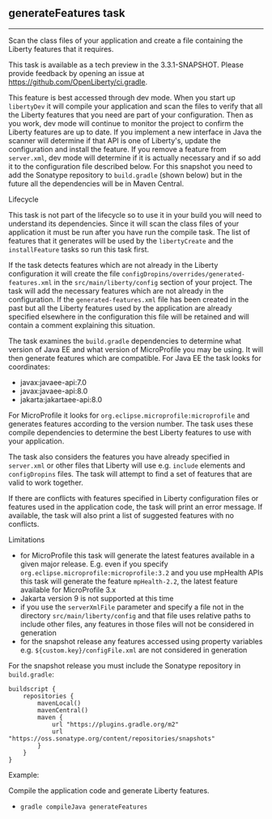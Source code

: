 ## generateFeatures task
---
Scan the class files of your application and create a file containing the Liberty features that it requires.

This task is available as a tech preview in the 3.3.1-SNAPSHOT. Please provide feedback by opening an issue at https://github.com/OpenLiberty/ci.gradle.

This feature is best accessed through dev mode. When you start up `libertyDev` it will compile your application and scan the files to verify that all the Liberty features that you need are part of your configuration. Then as you work, dev mode will continue to monitor the project to confirm the Liberty features are up to date. If you implement a new interface in Java the scanner will determine if that API is one of Liberty's, update the configuration and install the feature. If you remove a feature from `server.xml`, dev mode will determine if it is actually necessary and if so add it to the configuration file described below. For this snapshot you need to add the Sonatype repository to `build.gradle` (shown below) but in the future all the dependencies will be in Maven Central.

Lifecycle

This task is not part of the lifecycle so to use it in your build you will need to understand its dependencies. Since it will scan the class files of your application it must be run after you have run the compile task. The list of features that it generates will be used by the `libertyCreate` and the `installFeature` tasks so run this task first.

If the task detects features which are not already in the Liberty configuration it will create the file `configDropins/overrides/generated-features.xml` in the `src/main/liberty/config` section of your project. The task will add the necessary features which are not already in the configuration. If the `generated-features.xml` file has been created in the past but all the Liberty features used by the application are already specified elsewhere in the configuration this file will be retained and will contain a comment explaining this situation.

The task examines the `build.gradle` dependencies to determine what version of Java EE and what version of MicroProfile you may be using. It will then generate features which are compatible. For Java EE the task looks for coordinates:
* javax:javaee-api:7.0
* javax:javaee-api:8.0
* jakarta:jakartaee-api:8.0

For MicroProfile it looks for `org.eclipse.microprofile:microprofile` and generates features according to the version number. The task uses these compile dependencies to determine the best Liberty features to use with your application. 

The task also considers the features you have already specified in `server.xml` or other files that Liberty will use e.g. `include` elements and `configDropins` files. The task will attempt to find a set of features that are valid to work together.

If there are conflicts with features specified in Liberty configuration files or features used in the application code, the task will print an error message. If available, the task will also print a list of suggested features with no conflicts.

Limitations
 
* for MicroProfile this task will generate the latest features available in a given major release. E.g. even if you specify `org.eclipse.microprofile:microprofile:3.2` and you use mpHealth APIs this task will generate the feature `mpHealth-2.2`, the latest feature available for MicroProfile 3.x
* Jakarta version 9 is not supported at this time
* if you use the `serverXmlFile` parameter and specify a file not in the directory `src/main/liberty/config` and that file uses relative paths to include other files, any features in those files will not be considered in generation
* for the snapshot release any features accessed using property variables e.g. `${custom.key}/configFile.xml` are not considered in generation

For the snapshot release you must include the Sonatype repository in `build.gradle`:
```
buildscript {
    repositories {
        mavenLocal()
        mavenCentral()
        maven {
            url "https://plugins.gradle.org/m2"
            url "https://oss.sonatype.org/content/repositories/snapshots"
        }
    }
}
```

Example:

Compile the application code and generate Liberty features.

* `gradle compileJava generateFeatures`

